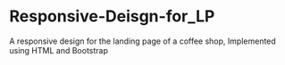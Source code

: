 # Responsive-Deisgn-for_LP
 A responsive design for the landing page of a coffee shop, Implemented using HTML and Bootstrap
